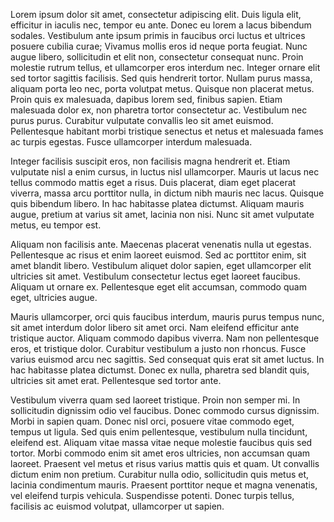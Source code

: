 Lorem ipsum dolor sit amet, consectetur adipiscing elit. Duis ligula elit, efficitur in iaculis nec, tempor eu ante. Donec eu lorem a lacus bibendum sodales. Vestibulum ante ipsum primis in faucibus orci luctus et ultrices posuere cubilia curae; Vivamus mollis eros id neque porta feugiat. Nunc augue libero, sollicitudin et elit non, consectetur consequat nunc. Proin molestie rutrum tellus, et ullamcorper eros interdum nec. Integer ornare elit sed tortor sagittis facilisis. Sed quis hendrerit tortor. Nullam purus massa, aliquam porta leo nec, porta volutpat metus. Quisque non placerat metus. Proin quis ex malesuada, dapibus lorem sed, finibus sapien. Etiam malesuada dolor ex, non pharetra tortor consectetur ac. Vestibulum nec purus purus. Curabitur vulputate convallis leo sit amet euismod. Pellentesque habitant morbi tristique senectus et netus et malesuada fames ac turpis egestas. Fusce ullamcorper interdum malesuada.

Integer facilisis suscipit eros, non facilisis magna hendrerit et. Etiam vulputate nisl a enim cursus, in luctus nisl ullamcorper. Mauris ut lacus nec tellus commodo mattis eget a risus. Duis placerat, diam eget placerat viverra, massa arcu porttitor nulla, in dictum nibh mauris nec lacus. Quisque quis bibendum libero. In hac habitasse platea dictumst. Aliquam mauris augue, pretium at varius sit amet, lacinia non nisi. Nunc sit amet vulputate metus, eu tempor est.

Aliquam non facilisis ante. Maecenas placerat venenatis nulla ut egestas. Pellentesque ac risus et enim laoreet euismod. Sed ac porttitor enim, sit amet blandit libero. Vestibulum aliquet dolor sapien, eget ullamcorper elit ultricies sit amet. Vestibulum consectetur lectus eget laoreet faucibus. Aliquam ut ornare ex. Pellentesque eget elit accumsan, commodo quam eget, ultricies augue.

Mauris ullamcorper, orci quis faucibus interdum, mauris purus tempus nunc, sit amet interdum dolor libero sit amet orci. Nam eleifend efficitur ante tristique auctor. Aliquam commodo dapibus viverra. Nam non pellentesque eros, et tristique dolor. Curabitur vestibulum a justo non rhoncus. Fusce varius euismod arcu nec sagittis. Sed consequat quis erat sit amet luctus. In hac habitasse platea dictumst. Donec ex nulla, pharetra sed blandit quis, ultricies sit amet erat. Pellentesque sed tortor ante.

Vestibulum viverra quam sed laoreet tristique. Proin non semper mi. In sollicitudin dignissim odio vel faucibus. Donec commodo cursus dignissim. Morbi in sapien quam. Donec nisl orci, posuere vitae commodo eget, tempus ut ligula. Sed quis enim pellentesque, vestibulum nulla tincidunt, eleifend est. Aliquam vitae massa vitae neque molestie faucibus quis sed tortor. Morbi commodo enim sit amet eros ultricies, non accumsan quam laoreet. Praesent vel metus et risus varius mattis quis et quam. Ut convallis dictum enim non pretium. Curabitur nulla odio, sollicitudin quis metus et, lacinia condimentum mauris. Praesent porttitor neque et magna venenatis, vel eleifend turpis vehicula. Suspendisse potenti. Donec turpis tellus, facilisis ac euismod volutpat, ullamcorper ut sapien.